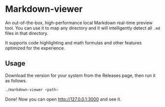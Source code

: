 # Markdown-viewer

An out-of-the-box, high-performance local Markdown real-time preview tool. You can use it to map any directory and it will intelligently detect all `.md` files in that directory.

It supports code highlighting and math formulas and other features optimized for the experience.

## Usage

Download the version for your system from the Releases page, then run it as follows.

```bash
./markdown-viewer <path>
```

Done! Now you can open http://127.0.0.1:3000 and see it.
